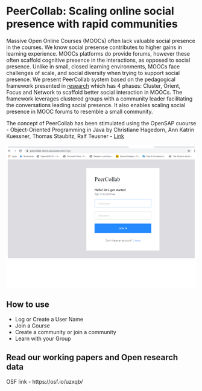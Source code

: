 # PeerCollab: Scaling online social presence with rapid communities 

Massive Open Online Courses (MOOCs) often lack valuable social presence in the courses. We know social presense contributes to higher gains in learning experience. MOOCs platforms do provide forums, however these often scaffold cognitive presence in the interactions, as opposed to social presence. Unlike in small, closed learning environments, MOOCs face challenges of scale, and social diversity when trying to support social presence. 
We present PeerCollab system based on the pedagogical framework presented in [research](https://ieeexplore.ieee.org/document/8363324 ) which has 4 phases: Cluster, Orient, Focus and Network to scaffold better social interaction in MOOCs. The framework leverages clustered groups with a community leader facilitating the conversations leading social presence. It also enables scaling social presence in MOOC forums to resemble a small community.

The concept of PeerCollab has been stimulated using the OpenSAP cuourse - Object-Oriented Programming in Java by Christiane Hagedorn, Ann Katrin Kuessner, Thomas Staubitz, Ralf Teusner - [Link](https://open.sap.com/courses/java1/)

[![Land on PeerCollab](PeerCollab-Landing.png)](https://peercollab-demo.educluster.com/)


<h2>How to use</h2>

<ul>
  <li>
    Log or Create a User Name
  </li>
  <li>
    Join a Course 
  </li>
  <li>
    Create a community or join a community 
  </li>
  <li>
    Learn with your Group
  </li>
</ul>

<h2>Read our working papers  and Open research data </h2>
OSF link - https://osf.io/uzxqb/

